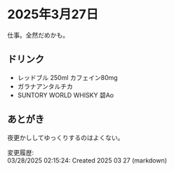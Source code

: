 # 2025年3月27日

仕事。全然だめかも。

## ドリンク

- レッドブル 250ml
カフェイン80mg
- ガラナアンタルチカ
- SUNTORY WORLD WHISKY 碧Ao

## あとがき

夜更かししてゆっくりするのはよくない。

変更履歴:  
03/28/2025 02:15:24: Created 2025 03 27 (markdown)  
